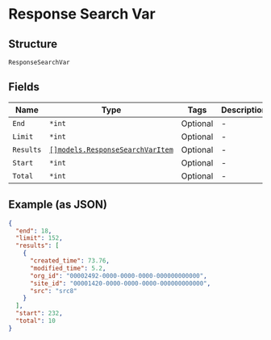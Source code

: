 
# Response Search Var

## Structure

`ResponseSearchVar`

## Fields

| Name | Type | Tags | Description |
|  --- | --- | --- | --- |
| `End` | `*int` | Optional | - |
| `Limit` | `*int` | Optional | - |
| `Results` | [`[]models.ResponseSearchVarItem`](../../doc/models/response-search-var-item.md) | Optional | - |
| `Start` | `*int` | Optional | - |
| `Total` | `*int` | Optional | - |

## Example (as JSON)

```json
{
  "end": 18,
  "limit": 152,
  "results": [
    {
      "created_time": 73.76,
      "modified_time": 5.2,
      "org_id": "00002492-0000-0000-0000-000000000000",
      "site_id": "00001420-0000-0000-0000-000000000000",
      "src": "src8"
    }
  ],
  "start": 232,
  "total": 10
}
```

